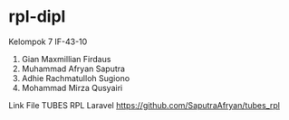 # rpl-dipl

Kelompok 7 IF-43-10

1. Gian Maxmillian Firdaus
2. Muhammad Afryan Saputra
3. Adhie Rachmatulloh Sugiono
4. Mohammad Mirza Qusyairi

Link File TUBES RPL Laravel
https://github.com/SaputraAfryan/tubes_rpl
